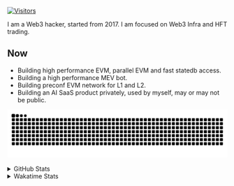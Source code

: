 <!-- markdownlint-disable MD041 MD010 MD033 -->
[![Visitors](https://api.visitorbadge.io/api/daily?path=Akagi201%2FAkagi201&label=Visitors%20Today&countColor=%2337d67a)](https://visitorbadge.io/status?path=Akagi201%2FAkagi201)

I am a Web3 hacker, started from 2017. I am focused on Web3 Infra and HFT trading.

## Now

* Building high performance EVM, parallel EVM and fast statedb access.
* Building a high performance MEV bot.
* Building preconf EVM network for L1 and L2.
* Building an AI SaaS product privately, used by myself, may or may not be public.

[![github contribution grid snake animation](https://raw.githubusercontent.com/Akagi201/Akagi201/output/github-contribution-grid-snake.svg#gh-light-mode-only)](https://github.com/Akagi201)

<details>
<summary>GitHub Stats</summary>
  <a href="https://github.com/Akagi201"><img alt="Profile Detail" src="https://raw.githubusercontent.com/Akagi201/Akagi201/master/profile-summary-card-output/dracula/0-profile-details.svg" /></a>
  <a href="https://github.com/Akagi201"><img alt="Github Stats" src="https://raw.githubusercontent.com/Akagi201/Akagi201/master/profile-summary-card-output/dracula/3-stats.svg" /></a>
  <a href="https://github.com/Akagi201"><img alt="Lang By Commits" src="https://raw.githubusercontent.com/Akagi201/Akagi201/master/profile-summary-card-output/dracula/2-most-commit-language.svg" /></a>
</details>

<details>
<summary>Wakatime Stats</summary>
<br>

<!--START_SECTION:waka-->

```txt
From: 19 October 2024 - To: 26 October 2024

Total Time: 28 hrs 3 mins

Other        15 hrs 43 mins  ██████████████░░░░░░░░░░░   56.05 %
Rust         6 hrs 17 mins   █████▓░░░░░░░░░░░░░░░░░░░   22.42 %
sh           1 hr 50 mins    █▓░░░░░░░░░░░░░░░░░░░░░░░   06.59 %
Go           53 mins         ▓░░░░░░░░░░░░░░░░░░░░░░░░   03.15 %
TOML         46 mins         ▓░░░░░░░░░░░░░░░░░░░░░░░░   02.78 %
Markdown     32 mins         ▒░░░░░░░░░░░░░░░░░░░░░░░░   01.91 %
TypeScript   30 mins         ▒░░░░░░░░░░░░░░░░░░░░░░░░   01.80 %
Bash         28 mins         ▒░░░░░░░░░░░░░░░░░░░░░░░░   01.68 %
INI          22 mins         ▒░░░░░░░░░░░░░░░░░░░░░░░░   01.36 %
JSON         21 mins         ▒░░░░░░░░░░░░░░░░░░░░░░░░   01.26 %
```

<!--END_SECTION:waka-->

</details>
